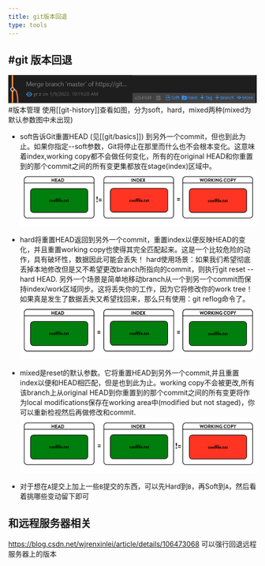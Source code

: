 ```yaml
---
title: git版本回退
type: tools
---
```


## #git 版本回退
![](images/历史管理3.png) #版本管理
使用[[git-history]]查看如图，分为soft，hard，mixed两种(mixed为默认参数图中未出现)

- soft告诉Git重置HEAD (见[[git/basics]]) 到另外一个commit，但也到此为止。如果你指定--soft参数，Git将停止在那里而什么也不会根本变化。这意味着index,working copy都不会做任何变化，所有的在original HEAD和你重置到的那个commit之间的所有变更集都放在stage(index)区域中。
![](images/soft.png)

- hard将重置HEAD返回到另外一个commit，重置index以便反映HEAD的变化，并且重置working copy也使得其完全匹配起来。这是一个比较危险的动作，具有破坏性，数据因此可能会丢失！
hard使用场景：如果我们希望彻底丢掉本地修改但是又不希望更改branch所指向的commit，则执行git reset --hard HEAD. 另外一个场景是简单地移动branch从一个到另一个commit而保持index/work区域同步。这将丢失你的工作，因为它将修改你的work tree！
如果真是发生了数据丢失又希望找回来，那么只有使用：git reflog命令了。
![](images/hard.png)

- mixed是reset的默认参数。它将重置HEAD到另外一个commit,并且重置index以便和HEAD相匹配，但是也到此为止。working copy不会被更改,所有该branch上从original HEAD到你重置到的那个commit之间的所有变更将作为local modifications保存在working area中(modified but not staged)，你可以重新检视然后再做修改和commit.
![](images/mixed.png)

- 对于想在`A`提交上加上一些`B`提交的东西，可以先Hard到`B`，再Soft到`A`，然后看着挑哪些变动留下即可
## 和远程服务器相关
https://blog.csdn.net/wjrenxinlei/article/details/106473068
可以强行回退远程服务器上的版本
